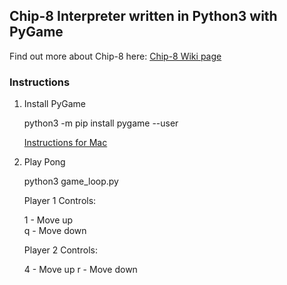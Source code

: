 ## Chip-8 Interpreter written in Python3 with PyGame

Find out more about Chip-8 here: [Chip-8 Wiki page](https://en.wikipedia.org/wiki/CHIP-8)
### Instructions

1. Install PyGame

    python3 -m pip install pygame --user
    
    [Instructions for Mac](https://www.pygame.org/wiki/GettingStarted#Mac%20installation)
    
2. Play Pong

    python3 game_loop.py
    
    Player 1 Controls:
    
    1 - Move up  
    q - Move down
    
    Player 2 Controls:
    
    4 - Move up
    r - Move down
